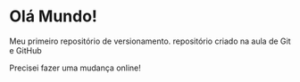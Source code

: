 # Olá Mundo!
 Meu primeiro repositório de versionamento.
 repositório criado na aula de Git e GitHub

Precisei fazer uma mudança online!
